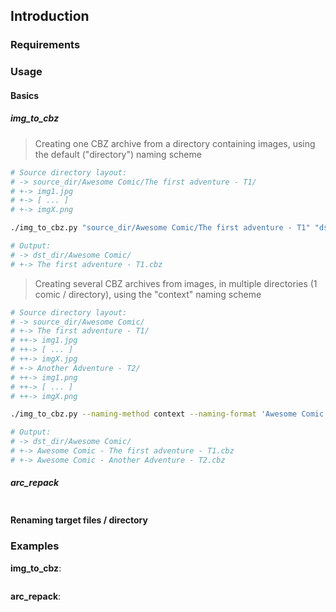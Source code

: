 ## Introduction

### Requirements


### Usage
#### Basics
##### img_to_cbz
> Creating one CBZ archive from a directory containing images, using the default ("directory") naming scheme
```bash
# Source directory layout:
# -> source_dir/Awesome Comic/The first adventure - T1/
# +-> img1.jpg
# +-> [ ... ]
# +-> imgX.png

./img_to_cbz.py "source_dir/Awesome Comic/The first adventure - T1" "dst_dir/Awesome Comic"

# Output:
# -> dst_dir/Awesome Comic/
# +-> The first adventure - T1.cbz

```

> Creating several CBZ archives from images, in multiple directories (1 comic / directory), using the "context" naming scheme
```bash
# Source directory layout:
# -> source_dir/Awesome Comic/
# +-> The first adventure - T1/
# ++-> img1.jpg
# ++-> [ ... ]
# ++-> imgX.jpg
# +-> Another Adventure - T2/
# ++-> img1.png
# ++-> [ ... ]
# ++-> imgX.png

./img_to_cbz.py --naming-method context --naming-format 'Awesome Comic - {dir}.cbz' "source_dir/Awesome Comic" "dst_dir/Awesome Comic"

# Output:
# -> dst_dir/Awesome Comic/
# +-> Awesome Comic - The first adventure - T1.cbz
# +-> Awesome Comic - Another Adventure - T2.cbz

```

##### arc_repack
> 
```bash

```

#### Renaming target files / directory

### Examples
**img_to_cbz**:
```bash

```

**arc_repack**:
```bash

```
